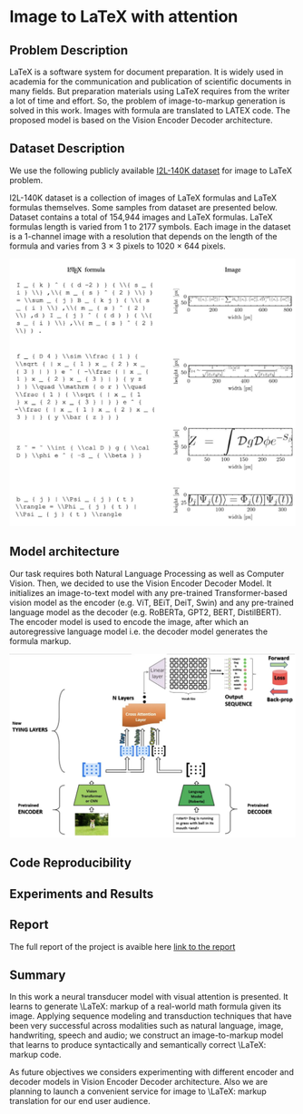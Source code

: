 # Image to LaTeX with attention

## Problem Description
LaTeX is a software system for document preparation. It is widely used in academia for the communication and publication of scientific documents in many fields. But preparation materials using LaTeX requires from the writer a lot of time and effort. So, the problem of image-to-markup generation is solved in this work. Images with formula are translated to LATEX code. The proposed model is based on the Vision Encoder Decoder architecture.

## Dataset Description
We use the following publicly available [I2L-140K dataset](TBA) for image to LaTeX problem.

I2L-140K dataset is a collection of images of LaTeX formulas and LaTeX formulas themselves. Some samples from
dataset are presented below. Dataset contains a total of 154,944 images and LaTeX formulas. LaTeX formulas
length is varied from 1 to 2177 symbols. Each image in the dataset is a 1-channel image with a resolution that depends on the length of the formula and varies from 3 × 3 pixels to 1020 × 644 pixels.

<p align="center">
    <img src="./img/data_sample.jpeg" width="700" />
</p>

## Model architecture
Our task requires both Natural Language Processing as well as Computer Vision. Then, we decided to use the Vision Encoder Decoder Model. It initializes an image-to-text model with any pre-trained Transformer-based vision model as the encoder (e.g. ViT, BEiT, DeiT, Swin) and any pre-trained language model as the decoder (e.g. RoBERTa, GPT2, BERT, DistilBERT). The encoder model is used to encode the image, after which an autoregressive language model i.e. the decoder model generates the formula markup.

<p align="center">
    <img src="./img/VED.jpeg" width="700" />
</p>


## Code Reproducibility

## Experiments and Results

## Report
The full report of the project is avaible here [link to the report](TBA)

## Summary
In this work a neural transducer model with visual attention is presented. It learns to generate
\LaTeX\: markup of a real-world math formula given its image. Applying sequence modeling and transduction techniques that have been very successful across modalities such as natural language, image, handwriting, speech and audio; we construct
an image-to-markup model that learns to produce syntactically and semantically correct \LaTeX\: markup code.

As future objectives we considers experimenting with different encoder and decoder models in Vision Encoder Decoder architecture. Also we are planning to launch a convenient service for image to \LaTeX\: markup translation for our end user audience.
